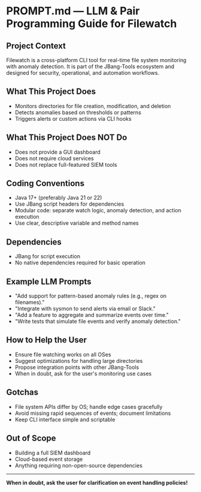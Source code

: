 # PROMPT.md — LLM & Pair Programming Guide for Filewatch

## Project Context

Filewatch is a cross-platform CLI tool for real-time file system monitoring with anomaly detection. It is part of the JBang-Tools ecosystem and designed for security, operational, and automation workflows.

## What This Project Does

- Monitors directories for file creation, modification, and deletion
- Detects anomalies based on thresholds or patterns
- Triggers alerts or custom actions via CLI hooks

## What This Project Does NOT Do

- Does not provide a GUI dashboard
- Does not require cloud services
- Does not replace full-featured SIEM tools

## Coding Conventions

- Java 17+ (preferably Java 21 or 22)
- Use JBang script headers for dependencies
- Modular code: separate watch logic, anomaly detection, and action execution
- Use clear, descriptive variable and method names

## Dependencies

- JBang for script execution
- No native dependencies required for basic operation

## Example LLM Prompts

- "Add support for pattern-based anomaly rules (e.g., regex on filenames)."
- "Integrate with sysmon to send alerts via email or Slack."
- "Add a feature to aggregate and summarize events over time."
- "Write tests that simulate file events and verify anomaly detection."

## How to Help the User

- Ensure file watching works on all OSes
- Suggest optimizations for handling large directories
- Propose integration points with other JBang-Tools
- When in doubt, ask for the user's monitoring use cases

## Gotchas

- File system APIs differ by OS; handle edge cases gracefully
- Avoid missing rapid sequences of events; document limitations
- Keep CLI interface simple and scriptable

## Out of Scope

- Building a full SIEM dashboard
- Cloud-based event storage
- Anything requiring non-open-source dependencies

---

**When in doubt, ask the user for clarification on event handling policies!** 